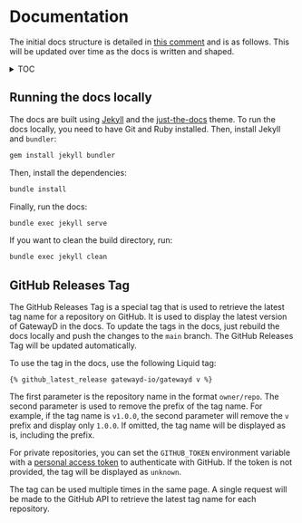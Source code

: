 # Documentation

The initial docs structure is detailed in [this comment](https://github.com/gatewayd-io/docs/issues/1#issuecomment-1442331491) and is as follows. This will be updated over time as the docs is written and shaped.

<details>

<summary>TOC</summary>

- Getting started
  - [x] [Welcome](/getting-started/welcome.md)
  - [x] [Installation](/getting-started/installation.md)
  - [x] [Running GatewayD](/getting-started/running-gatewayd.md)
  - [ ] [Resources](/getting-started/resources.md)
- Using GatewayD
  - [x] [Configuration](/using-gatewayd/configuration.md)
    - [x] [Global configuration](/using-gatewayd/configuration.md#global-configuration)
      - [x] [Loggers](/using-gatewayd/global-configuration/loggers.md)
      - [x] [Metrics](/using-gatewayd/global-configuration/metrics.md)
      - [x] [Clients](/using-gatewayd/global-configuration/clients.md)
      - [x] [Pools](/using-gatewayd/global-configuration/pools.md)
      - [x] [Proxies](/using-gatewayd/global-configuration/proxies.md)
      - [x] [Servers](/using-gatewayd/global-configuration/servers.md)
      - [x] [API](/using-gatewayd/global-configuration/api.md)
    - [x] [Plugins configuration](/using-gatewayd/configuration.md#plugins-configuration)
      - [x] [General configuration](/using-gatewayd/plugins-configuration/general-configurations.md)
      - [x] [Plugins configuration](/using-gatewayd/plugins-configuration/plugins-configuration.md)
    - [x] [Environment variables](/using-gatewayd/configuration.md#environment-variables)
    - [x] [Runtime configuration](/using-gatewayd/configuration.md#runtime-configuration)
  - [x] [CLI](/using-gatewayd/CLI.md)
  - [x] [Servers](/using-gatewayd/servers.md)
  - [x] [Clients](/using-gatewayd/clients.md)
  - [x] [Pools](/using-gatewayd/pools.md)
  - [x] [Proxies](/using-gatewayd/proxies.md)
  - [x] [Observability](/using-gatewayd/observability.md)
  - [x] [API](/using-gatewayd/API.md)
  - [x] [Connection lifecycle](/using-gatewayd/connection-lifecycle.md)
  - [x] [Protocols](/using-gatewayd/protocols.md)
- Using plugins
  - [x] [Plugins](/using-plugins/plugins.md)
  - [x] [Hooks](/using-plugins/hooks.md)
  - [x] [Plugin registry](/using-plugins/plugin-registry.md)
  - [x] [Hook registry](/using-plugins/hook-registry.md)
  - [x] [Plugin types](/using-plugins/plugin-types.md)
  - [x] [Proposals](/using-plugins/proposals.md)
- Developing plugins
  - [x] [Plugin developers guide](/developing-plugins/plugin-developers-guide.md)
  - [x] [SDK](/developing-plugins/sdk-reference.md)
  - [x] [gRPC API reference](/developing-plugins/grpc-api-reference.md)
  - [x] [Template projects](/developing-plugins/template-projects.md)
- Plugins
  - [x] [gatewayd-plugin-cache](/plugins/gatewayd-plugin-cache.md)
- GatewayD versus (move to the blog?)
  - [ ] Bouncers (`PgBouncer`, `PgPool-II` and `pgcat`)
  - [ ] `MaxScale`
  - [ ] `ProxySQL`
  - [ ] `Acra`
  - [ ] `Stargate`
  - [ ] `Heimdall Data`
  - [ ] `Bytebase`
  - [ ] `Airbyte`
  - [ ] `Arana`
- Community
  - [ ] Learning
  - [ ] Contributing
    - GatewayD public roadmap
    - Plugins public roadmap
    - Public proposals
  - [ ] Forum
  - [ ] Chat
  - [ ] Social accounts
  - [ ] Code of conduct
  - [ ] Test server
- Misc
  - [x] [Telemetry and usage report](/miscellaneous/telemetry-and-usage-report.md)
  - [ ] Error reporting
  - [ ] Release notes
  - [ ] [Glossary](/miscellaneous/glossary.md)

</details>

## Running the docs locally

The docs are built using [Jekyll](https://jekyllrb.com/) and the [just-the-docs](https://just-the-docs.github.io/just-the-docs/) theme. To run the docs locally, you need to have Git and Ruby installed. Then, install Jekyll and `bundler`:

```bash
gem install jekyll bundler
```

Then, install the dependencies:

```bash
bundle install
```

Finally, run the docs:

```bash
bundle exec jekyll serve
```

If you want to clean the build directory, run:

```bash
bundle exec jekyll clean
```

## GitHub Releases Tag

The GitHub Releases Tag is a special tag that is used to retrieve the latest tag name for a repository on GitHub. It is used to display the latest version of GatewayD in the docs. To update the tags in the docs, just rebuild the docs locally and push the changes to the `main` branch. The GitHub Releases Tag will be updated automatically.

To use the tag in the docs, use the following Liquid tag:

```liquid
{% github_latest_release gatewayd-io/gatewayd v %}
```

The first parameter is the repository name in the format `owner/repo`. The second parameter is used to remove the prefix of the tag name. For example, if the tag name is `v1.0.0`, the second parameter will remove the `v` prefix and display only `1.0.0`. If omitted, the tag name will be displayed as is, including the prefix.

For private repositories, you can set the `GITHUB_TOKEN` environment variable with a [personal access token](https://docs.github.com/en/github/authenticating-to-github/creating-a-personal-access-token) to authenticate with GitHub. If the token is not provided, the tag will be displayed as `unknown`.

The tag can be used multiple times in the same page. A single request will be made to the GitHub API to retrieve the latest tag name for each repository.
